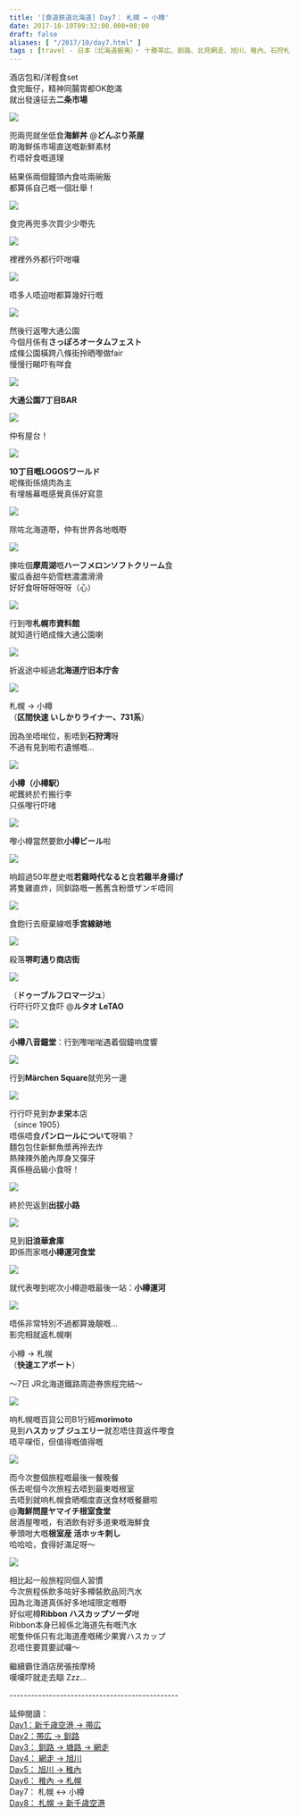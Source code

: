 ```yaml
---
title: '[食道鉄道北海道] Day7： 札幌 ↔ 小樽'
date: 2017-10-10T09:32:00.000+08:00
draft: false
aliases: [ "/2017/10/day7.html" ]
tags : [travel - 日本（北海道蝦夷）・ 十勝帯広、釧路、北見網走、旭川、稚內、石狩札幌、後志小樽]
---
```


酒店包和/洋輕食set  
食完飯仔，精神同腸胃都OK飽滿  
就出發遠征去**二条市場**  

[![](https://c1.staticflickr.com/5/4451/37377743646_8ee51a5650_z.jpg)](https://c1.staticflickr.com/5/4451/37377743646_8ee51a5650_z.jpg)

兜兩兜就坐低食**海鮮丼** @**どんぶり茶屋**  
啲海鮮係市場直送嘅新鮮素材  
冇唔好食嘅道理  
  
結果係兩個鐘頭內食咗兩碗飯  
都算係自己嘅一個壯舉！  

[![](https://c1.staticflickr.com/5/4340/37167815600_977690d402_z.jpg)](https://c1.staticflickr.com/5/4340/37167815600_977690d402_z.jpg)

食完再兜多次買少少嘢先  

[![](https://c1.staticflickr.com/5/4360/37424966081_b95cd76879_z.jpg)](https://c1.staticflickr.com/5/4360/37424966081_b95cd76879_z.jpg)

裡裡外外都行吓咁囉  

[![](https://c1.staticflickr.com/5/4419/37167815420_e7210eab9a_z.jpg)](https://c1.staticflickr.com/5/4419/37167815420_e7210eab9a_z.jpg)

唔多人唔迫咁都算幾好行嘅  

[![](https://c1.staticflickr.com/5/4337/37378647776_affcd94d96_z.jpg)](https://c1.staticflickr.com/5/4337/37378647776_affcd94d96_z.jpg)

然後行返嚟大通公園  
今個月係有**さっぽろオータムフェスト**  
成條公園橫跨八條街拎晒嚟做fair  
慢慢行睇吓有咩食  

[![](https://c1.staticflickr.com/5/4463/36755219973_048ea0aba6_z.jpg)](https://c1.staticflickr.com/5/4463/36755219973_048ea0aba6_z.jpg)

**大通公園7丁目BAR**  

[![](https://c1.staticflickr.com/5/4398/37378648906_7e1fd32e08_z.jpg)](https://c1.staticflickr.com/5/4398/37378648906_7e1fd32e08_z.jpg)

仲有屋台！  

[![](https://c1.staticflickr.com/5/4332/37378646016_bc0a6ffff1_z.jpg)](https://c1.staticflickr.com/5/4332/37378646016_bc0a6ffff1_z.jpg)

**10丁目嘅LOGOSワールド**  
呢條街係燒肉為主  
有埋帳幕嘅感覺真係好寫意  

[![](https://c1.staticflickr.com/5/4348/36755219093_74f2037592_z.jpg)](https://c1.staticflickr.com/5/4348/36755219093_74f2037592_z.jpg)

除咗北海道嘢，仲有世界各地嘅嘢  

[![](https://c1.staticflickr.com/5/4359/36755217503_764c5ee46f_z.jpg)](https://c1.staticflickr.com/5/4359/36755217503_764c5ee46f_z.jpg)

揀咗個**摩周湖**嘅**ハーフメロンソフトクリーム**食  
蜜瓜香甜牛奶雪糕濃濃滑滑  
好好食呀呀呀呀呀（心）  

[![](https://c1.staticflickr.com/5/4480/36755219443_6e7a19e7bc_z.jpg)](https://c1.staticflickr.com/5/4480/36755219443_6e7a19e7bc_z.jpg)

行到嚟**札幌市資料館**  
就知道行晒成條大通公園喇  

[![](https://c1.staticflickr.com/5/4460/36716116624_a645e00d88_z.jpg)](https://c1.staticflickr.com/5/4460/36716116624_a645e00d88_z.jpg)

折返途中經過**北海道庁旧本庁舎**  

[![](https://c1.staticflickr.com/5/4348/37425889991_64c82dd531_z.jpg)](https://c1.staticflickr.com/5/4348/37425889991_64c82dd531_z.jpg)

札幌 → 小樽  
（**区間快速 いしかりライナー、731系**）  
  
因為坐唔啱位，影唔到**石狩湾**呀  
不過有見到啦冇遺憾嘅...  

[![](https://c1.staticflickr.com/5/4402/36716483164_fded501234_z.jpg)](https://c1.staticflickr.com/5/4402/36716483164_fded501234_z.jpg)

**小樽（小樽駅）**  
呢鑊終於冇搬行李  
只係嚟行吓啫  

[![](https://c1.staticflickr.com/5/4464/37169772430_e297eb10c7_z.jpg)](https://c1.staticflickr.com/5/4464/37169772430_e297eb10c7_z.jpg)

嚟小樽當然要飲**小樽ビール**啦  

[![](https://c1.staticflickr.com/5/4437/37169772060_d031e72a07_z.jpg)](https://c1.staticflickr.com/5/4437/37169772060_d031e72a07_z.jpg)

响超過50年歷史嘅**若雞時代なると**食**若雞半身揚げ**  
將隻雞直炸，同釧路嘅一舊舊含粉漿ザンギ唔同  

[![](https://c1.staticflickr.com/5/4388/36756618253_90abc745fd_z.jpg)](https://c1.staticflickr.com/5/4388/36756618253_90abc745fd_z.jpg)

食飽行去廢棄線嘅**手宮線跡地**  

[![](https://c1.staticflickr.com/5/4369/36756886553_724a4ccbaa_z.jpg)](https://c1.staticflickr.com/5/4369/36756886553_724a4ccbaa_z.jpg)

殺落**堺町通り商店街**  

[![](https://c1.staticflickr.com/5/4459/37380239076_895fefce57_z.jpg)](https://c1.staticflickr.com/5/4459/37380239076_895fefce57_z.jpg)

（**ドゥーブルフロマージュ**）  
行吓行吓又食吓 @**ルタオ LeTAO**  

[![](https://c1.staticflickr.com/5/4338/36717592514_f2579334d0_z.jpg)](https://c1.staticflickr.com/5/4338/36717592514_f2579334d0_z.jpg)

**小樽八音鐘堂**：行到嚟啱啱遇着個鐘响度響  

[![](https://c1.staticflickr.com/5/4331/36717592214_6430996ff8_z.jpg)](https://c1.staticflickr.com/5/4331/36717592214_6430996ff8_z.jpg)

行到**Märchen Square**就兜另一邊  

[![](https://c1.staticflickr.com/5/4353/23575578198_5225fdd4ed_z.jpg)](https://c1.staticflickr.com/5/4353/23575578198_5225fdd4ed_z.jpg)

行行吓見到**かま栄**本店  
（since 1905）  
唔係唔食**パンロールについて**呀嘛？  
麵包包住新鮮魚漿再拎去炸  
熱辣辣外脆內厚身又彈牙  
真係極品級小食呀！  

[![](https://c1.staticflickr.com/5/4403/37380768026_8451bd825c_z.jpg)](https://c1.staticflickr.com/5/4403/37380768026_8451bd825c_z.jpg)

終於兜返到**出拔小路**  

[![](https://c1.staticflickr.com/5/4477/37427683521_a2824072a6_z.jpg)](https://c1.staticflickr.com/5/4477/37427683521_a2824072a6_z.jpg)

見到**旧浪華倉庫**  
即係而家嘅**小樽運河食堂**  

[![](https://c1.staticflickr.com/5/4499/36757400473_fecc3c3f44_z.jpg)](https://c1.staticflickr.com/5/4499/36757400473_fecc3c3f44_z.jpg)

就代表嚟到呢次小樽遊嘅最後一站：**小樽運河**  

[![](https://c1.staticflickr.com/5/4484/37380767636_e620ec9b74_z.jpg)](https://c1.staticflickr.com/5/4484/37380767636_e620ec9b74_z.jpg)

唔係非常特別不過都算幾靚嘅...  
影完相就返札幌喇  
  
小樽 → 札幌  
（**快速エアポート**）  
  
～7日 JR北海道鐵路周遊券旅程完結～  
  
  

[![](https://c1.staticflickr.com/5/4511/37170851080_f2709a9936_z.jpg)](https://c1.staticflickr.com/5/4511/37170851080_f2709a9936_z.jpg)

响札幌嘅百貨公司B1行經**morimoto**  
見到**ハスカップ ジュエリー**就忍唔住買返件嚟食  
唔平㗎佢，但值得嘅值得嘅  

[![](https://c1.staticflickr.com/5/4504/23576111278_35a634d473_z.jpg)](https://c1.staticflickr.com/5/4504/23576111278_35a634d473_z.jpg)

而今次整個旅程嘅最後一餐晚餐  
係去呢個今次旅程去唔到最東嘅根室  
去唔到就响札幌食晒嗰度直送食材嘅餐廳啦  
@**海鮮問屋ヤマイチ根室食堂**  
居酒屋嚟嘅，有酒飲有好多道東嘅海鮮食  
拳頭咁大嘅**根室産 活ホッキ刺し**  
哈哈哈，食得好滿足呀～  

[![](https://c1.staticflickr.com/5/4429/37397356852_cb2da50eae_z.jpg)](https://c1.staticflickr.com/5/4429/37397356852_cb2da50eae_z.jpg)

相比起一般旅程同個人習慣  
今次旅程係飲多咗好多樽裝飲品同汽水  
因為北海道真係好多地域限定嘅嘢  
好似呢樽**Ribbon ハスカップソーダ**咁  
Ribbon本身已經係北海道先有嘅汽水  
呢隻仲係只有北海道產嘅稀少果實ハスカップ  
忍唔住要買要試囉～  
  
  
繼續霸住酒店房張按摩椅  
嘆嘆吓就走去瞓 Zzz...  
  
  
\-----------------------------------------------  
  
延伸閱讀：  
[Day1：新千歳空港 → 帯広](https://www.hidie.net/2017/09/day1_28.html)  
[Day2：帯広 → 釧路](https://www.hidie.net/2017/09/day2_29.html)  
[Day3： 釧路 → 塘路 → 網走](https://www.hidie.net/2017/10/day3.html)  
[Day4： 網走 → 旭川](https://www.hidie.net/2017/10/day4.html)  
[Day5： 旭川 → 稚內](https://www.hidie.net/2017/10/day5.html)  
[Day6： 稚內 → 札幌](https://www.hidie.net/2017/10/day6.html)  
Day7： 札幌 ↔ 小樽  
[Day8： 札幌 → 新千歳空港](https://www.hidie.net/2017/10/day8.html)